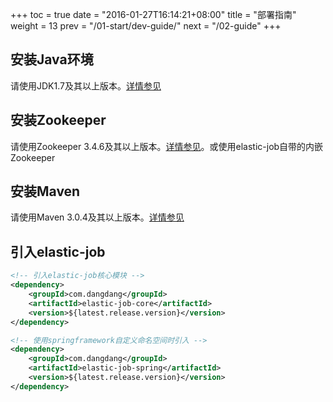 +++
toc = true
date = "2016-01-27T16:14:21+08:00"
title = "部署指南"
weight = 13
prev = "/01-start/dev-guide/"
next = "/02-guide"
+++

## 安装Java环境

请使用JDK1.7及其以上版本。[详情参见](http://www.oracle.com/technetwork/java/javase/downloads/index.html)

## 安装Zookeeper

请使用Zookeeper 3.4.6及其以上版本。[详情参见](https://zookeeper.apache.org/doc/trunk/zookeeperStarted.html)。或使用elastic-job自带的内嵌Zookeeper

## 安装Maven

请使用Maven 3.0.4及其以上版本。[详情参见](http://maven.apache.org/install.html)

## 引入elastic-job

```xml
<!-- 引入elastic-job核心模块 -->
<dependency>
    <groupId>com.dangdang</groupId>
    <artifactId>elastic-job-core</artifactId>
    <version>${latest.release.version}</version>
</dependency>

<!-- 使用springframework自定义命名空间时引入 -->
<dependency>
    <groupId>com.dangdang</groupId>
    <artifactId>elastic-job-spring</artifactId>
    <version>${latest.release.version}</version>
</dependency>
```
